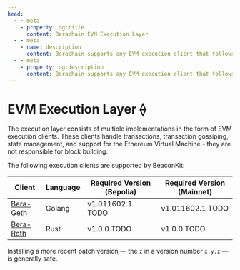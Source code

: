 ```yaml
---
head:
  - - meta
    - property: og:title
      content: Berachain EVM Execution Layer
  - - meta
    - name: description
      content: Berachain supports any EVM execution client that follows the Engine API
  - - meta
    - property: og:description
      content: Berachain supports any EVM execution client that follows the Engine API
---
```


# EVM Execution Layer ⟠

The execution layer consists of multiple implementations in the form of EVM execution clients. These clients handle transactions, transaction gossiping, state management, and support for the Ethereum Virtual Machine - they are not responsible for block building.

The following execution clients are supported by BeaconKit:

| Client                                                       | Language | Required Version (Bepolia) | Required Version (Mainnet) |
| ------------------------------------------------------------ | -------- | -------------------------- | -------------------------- |
| [Bera-Geth](https://github.com/berachain/bera-geth/releases) | Golang   | v1.011602.1 TODO           | v1.011602.1 TODO           |
| [Bera-Reth](https://github.com/berachain/bera-reth/releases) | Rust     | v1.0.0 TODO                | v1.0.0 TODO                |

Installing a more recent patch version — the `z` in a version number `x.y.z` — is generally safe.
